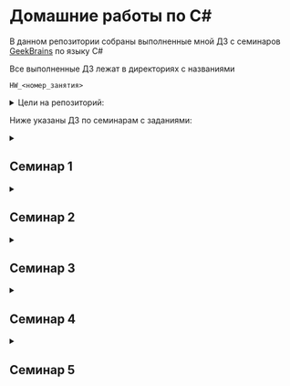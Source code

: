 # Домашние работы по C#
В данном репозитории собраны выполненные мной ДЗ с семинаров [GeekBrains](https://gb.ru) по языку C#

Все выполненные ДЗ лежат в директориях с названиями

`HW_<номер_занятия>`

<details><summary>Цели на репозиторий:</summary>
<p>

- [x] Выполнить ДЗ с первого семинара
- [x] Выполнить ДЗ со второго семинара
- [x] Выполнить ДЗ с третьего семинара
- [x] Выполнить ДЗ с четвертого семинара
- [x] Выполнить ДЗ с пятого семинара
- [ ] Выполнить ДЗ с шестого семинара
- [ ] Выполнить ДЗ с седьмого семинара
- [ ] Выполнить ДЗ с восьмого семинара
- [ ] Выполнить ДЗ с девятого семинара

</p>
</details>


Ниже указаны ДЗ по семинарам с заданиями:

<details><summary><h2>Семинар 1</h2></summary>
  
  1. Напишите программу, которая на вход принимает два числа и выдаёт, какое число большее, а какое меньшее

  2. Напишите программу, которая принимает на вход три числа и выдаёт максимальное из этих чисел

  3. Напишите программу, которая на вход принимает число и выдаёт, является ли число чётным (делится ли оно на два без остатка)

  4. Напишите программу, которая на вход принимает число (N), а на выходе показывает все чётные числа от 1 до N

</details>

<details><summary><h2>Семинар 2</h2></summary>
  
  1. Напишите программу, которая принимает на вход трёхзначное число и на выходе показывает вторую цифру этого числа

  2. Напишите программу, которая выводит третью цифру заданного числа или сообщает, что третьей цифры нет

  3. Напишите программу, которая принимает на вход цифру, обозначающую день недели, и проверяет, является ли этот день выходным

</details>

<details><summary><h2>Семинар 3</h2></summary>
  
  1. Напишите программу, которая принимает на вход пятизначное число и проверяет, является ли оно палиндромом

  2. Напишите программу, которая принимает на вход координаты двух точек и находит расстояние между ними в 3D пространстве

  3. Напишите программу, которая принимает на вход число (N) и выдаёт таблицу кубов чисел от 1 до N

</details>

<details><summary><h2>Семинар 4</h2></summary>
  
  1. Напишите цикл, который принимает на вход два числа (A и B) и возводит число A в натуральную степень B

  2. Напишите программу, которая принимает на вход число и выдаёт сумму цифр в числе

  3. Напишите программу, которая задаёт массив из 8 элементов и выводит их на экран

</details>

<details><summary><h2>Семинар 5</h2></summary>
  
  1. Задайте массив заполненный случайными положительными трёхзначными числами. Напишите программу, которая покажет количество чётных чисел в массиве

  2. Задайте одномерный массив, заполненный случайными числами. Найдите сумму элементов, стоящих на нечётных позициях

  3. Задайте массив вещественных чисел. Найдите разницу между максимальным и минимальным элементов массива

</details>